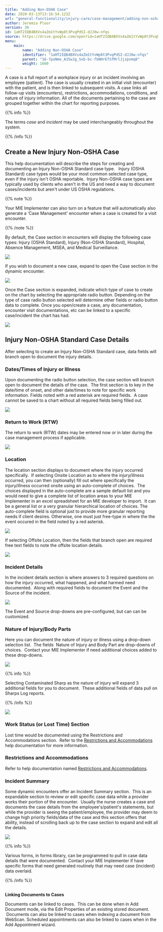 ```yaml
---
title: "Adding Non-OSHA Case"
date: 2020-03-13T13:16:54.123Z
url: "general-functionality/injury-care/case-management/adding-non-osha-case.html"
author: Jeremia Ploor
version: 36
id: 1aHT2IQB4BXVs4aZm1tYvWp8t3PvqPdSI-dJJ0w-nfqs
source: https://drive.google.com/open?id=1aHT2IQB4BXVs4aZm1tYvWp8t3PvqPdSI-dJJ0w-nfqs
menu:
    main:
        name: "Adding Non-OSHA Case"
        identifier: "1aHT2IQB4BXVs4aZm1tYvWp8t3PvqPdSI-dJJ0w-nfqs"
        parent: "16-7poNmo_A35wJg_Sxb-bc-fbNHrEfSfMrlJjzpvmq8"
        weight: 1660
---
```

A case is a full report of a workplace injury or an incident involving an employee (patient). The case is usually created in an initial visit (encounter) with the patient, and is then linked to subsequent visits. A case links all follow-up visits (encounters), restrictions, accommodations, conditions, and nature of injury information. All of the documents pertaining to the case are grouped together within the chart for reporting purposes.

{{% info %}}

The terms *case* and *incident* may be used interchangeably throughout the system.

{{% /info %}}


## Create a New Injury Non-OSHA Case

This help documentation will describe the steps for creating and documenting an Injury Non-OSHA Standard case type.   Injury (OSHA Standard) case types would be your most common selected case type, even if the injury isn't OSHA reportable.  Injury Non-OSHA case types are typically used by clients who aren't in the US and need a way to document cases/incidents but aren't under US OSHA regulations.  

{{% note %}}

Your MIE Implementer can also turn on a feature that will automatically also generate a ‘Case Management' encounter when a case is created for a visit encounter.

{{% /note %}}


By default, the Case section in encounters will display the following case types: Injury (OSHA Standard), Injury (Non-OSHA Standard), Hospital, Absence Management, MSEA, and Medical Surveillance.



![](../../../external_files/51626a4c9ffffd6d802e13401e90df89.png)



If you wish to document a new case, expand to open the Case section in the dynamic encounter.



![](../../../external_files/c631c6f901de2cf799e051474497cbb2.png)



Once the Case section is expanded, indicate which type of case to create on the chart by selecting the appropriate radio button. Depending on the type of case radio button selected will determine other fields or radio button data to complete. Once you open/create a case, any documentation, encounter visit documentations, etc can be linked to a specific case/incident the chart has had.



![](../../../external_files/5e65f56b9984b1c604cbc0b4e2b32a15.png)



## Injury Non-OSHA Standard Case Details

After selecting to create an Injury Non-OSHA Standard case, data fields will branch open to document the injury details.

### Dates/Times of Injury or Illness

Upon documenting the radio button selection, the case section will branch open to document the details of the case.  The first section is to key in the date/time of onset, and other date/times to note for specific work information. Fields noted with a red asterisk are required fields.  A case cannot be saved to a chart without all required fields being filled out.



![](../../../external_files/4f831b73faa9d1f12f7b30385dba1ada.png)



### Return to Work (RTW)

The return to work (RTW) dates may be entered now or in later during the case management process if applicable.   



![](../../../external_files/97288e05060a01ba0dd05f4cbef193e3.png)

### Location

The location section displays to document where the injury occurred specifically.  If selecting Onsite Location as to where the injury/illness occurred, you can then (optionally) fill out where specifically the injury/illness occurred onsite using an auto-complete of choices.  The choices displayed in the auto-complete are a sample default list and you would need to give a complete list of location areas to your MIE Implementer in an excel spreadsheet for an MIE developer to import.  It can be a general list or a very granular hierarchical location of choices. The auto-complete field is optional just to provide more granular reporting needs if client desires. Otherwise, one must just free-type in where the the event occured in the field noted by a red asterisk.



![](../../../external_files/5f77cf7ceb8a553fea4002362aa0b7c9.png)



If selecting Offsite Location, then the fields that branch open are required free text fields to note the offsite location details.



![](../../../external_files/71d82f49f09eb1794687b8404b10410c.png)



### Incident Details

In the incident details section is where answers to 3 required questions on how the injury occurred, what happened, and what harmed need documented.  Along with required fields to document the Event and the Source of the incident.



![](../../../external_files/8a40de6e08e839c9d2deff8c76b09593.png)



The Event and Source drop-downs are pre-configured, but can can be customized.

### Nature of Injury/Body Parts

Here you can document the nature of injury or illness using a drop-down selection list.  The fields  Nature of Injury and Body Part are drop-downs of choices.  Contact your MIE Implementer if need additional choices added to these drop-downs.



![](../../../external_files/5017f051bd635adf8de050f0493573ad.png)



{{% info %}}

Selecting Contaminated Sharp as the nature of injury will expand 3 additional fields for you to document.  These additional fields of data pull on Sharps Log reports.

{{% /info %}}


![](../../../external_files/0a34d8f8b3a47c965c1123360e2219f6.png)

### Work Status (or Lost Time) Section

Lost time would be documented using the Restrictions and Accommodations section.  Refer to the [Restrictions and Accommodations](../adding-restrictions-and-accommodations.html) help documentation for more information.

### Restrictions and Accommodations

Refer to help documentation named [Restrictions and Accommodations](../adding-restrictions-and-accommodations.html).

### Incident Summary

Some dynamic encounters offer an Incident Summary section.  This is an expandable section to review or edit specific case data while a provider works their portion of the encounter.  Usually the nurse creates a case and documents the case details from the employee's/patient's statements, but while the provider is seeing the patient/employee, the provider may deem to change high priority fields/data of the case and this section offers that ability, instead of scrolling back up to the case section to expand and edit all the details.



![](../../../external_files/2e3193207c0d0a833ff0bb26a1759cd3.png)



{{% info %}}

Various forms, in forms library, can be programmed to pull in case data details that were documented.  Contact your MIE Implementer if have specific forms that need generated routinely that may need case (incident) data overlaid.

{{% /info %}}


## 

**Linking Documents to Cases**

Documents can be linked to cases.  This can be done when in Add Document mode, via the Edit Properties of an existing stored document.  Documents can also be linked to cases when indexing a document from WebScan. Scheduled appointments can also be linked to cases when in the Add Appointment wizard.

